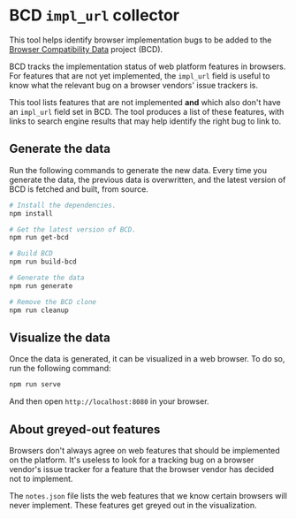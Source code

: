 # BCD `impl_url` collector

This tool helps identify browser implementation bugs to be added to the [Browser Compatibility Data](https://github.com/mdn/browser-compat-data) project (BCD).

BCD tracks the implementation status of web platform features in browsers. For features that are not yet implemented, the `impl_url` field is useful to know what the relevant bug on a browser vendors' issue trackers is.

This tool lists features that are not implemented **and** which also don't have an `impl_url` field set in BCD. The tool produces a list of these features, with links to search engine results that may help identify the right bug to link to.

## Generate the data

Run the following commands to generate the new data. Every time you generate the data, the previous data is overwritten, and the latest version of BCD is fetched and built, from source.

```sh
# Install the dependencies.
npm install

# Get the latest version of BCD.
npm run get-bcd

# Build BCD
npm run build-bcd

# Generate the data
npm run generate

# Remove the BCD clone
npm run cleanup
```

## Visualize the data

Once the data is generated, it can be visualized in a web browser. To do so, run the following command:

```sh
npm run serve
```

And then open `http://localhost:8080` in your browser.

## About greyed-out features

Browsers don't always agree on web features that should be implemented on the platform. It's useless to look for a tracking bug on a browser vendor's issue tracker for a feature that the browser vendor has decided not to implement.

The `notes.json` file lists the web features that we know certain browsers will never implement. These features get greyed out in the visualization.
